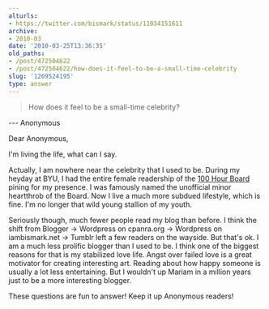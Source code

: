 ```yaml
---
alturls:
- https://twitter.com/bismark/status/11034151611
archive:
- 2010-03
date: '2010-03-25T13:36:35'
old_paths:
- /post/472504622
- /post/472504622/how-does-it-feel-to-be-a-small-time-celebrity
slug: '1269524195'
type: answer
---
```


> How does it feel to be a small-time celebrity?

--- Anonymous

Dear Anonymous,

I'm living the life, what can I say.

Actually, I am nowhere near the celebrity that I used to be.  During my
heyday at BYU, I had the entire female readership of the [100 Hour
Board][1] pining for my presence.  I was famously named the unofficial
minor heartthrob of the Board. Now I live a much more subdued lifestyle,
which is fine.  I'm no longer that wild young stallion of my youth.

Seriously though, much fewer people read my blog than before.  I think the
shift from Blogger -> Wordpress on cpanra.org -> Wordpress on
iambismark.net -> Tumblr left a few readers on the wayside.  But that's
ok. I am a much less prolific blogger than I used to be.  I think one of
the biggest reasons for that is my stabilized love life.  Angst over
failed love is a great motivator for creating interesting art.  Reading
about how happy someone is usually a lot less entertaining.  But
I wouldn't up Mariam in a million years just to be a more interesting
blogger.

These questions are fun to answer! Keep it up Anonymous readers!

[1]: http://theboard.byu.edu/
